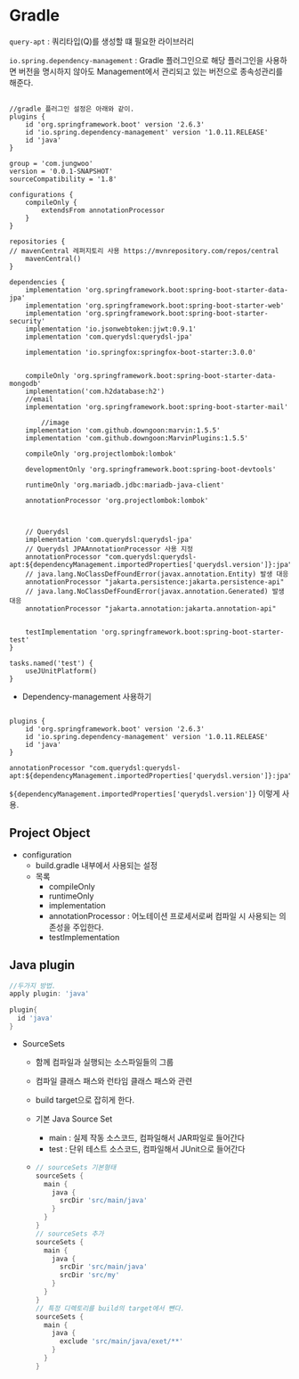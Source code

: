 # Gradle





`query-apt` : 쿼리타입(Q)를 생성할 떄 필요한 라이브러리

`io.spring.dependency-management` : Gradle 플러그인으로 해당 플러그인을 사용하면 버전을 명시하지 않아도 Management에서 관리되고 있는 버전으로 종속성관리를 해준다.



```

//gradle 플러그인 설정은 아래와 같이.
plugins {
    id 'org.springframework.boot' version '2.6.3'
    id 'io.spring.dependency-management' version '1.0.11.RELEASE'
    id 'java'
}

group = 'com.jungwoo'
version = '0.0.1-SNAPSHOT'
sourceCompatibility = '1.8'

configurations {
    compileOnly {
        extendsFrom annotationProcessor
    }
}

repositories {
// mavenCentral 레퍼지토리 사용 https://mvnrepository.com/repos/central
    mavenCentral()
}

dependencies {
    implementation 'org.springframework.boot:spring-boot-starter-data-jpa'
    implementation 'org.springframework.boot:spring-boot-starter-web'
    implementation 'org.springframework.boot:spring-boot-starter-security'
    implementation 'io.jsonwebtoken:jjwt:0.9.1'
    implementation 'com.querydsl:querydsl-jpa'

    implementation 'io.springfox:springfox-boot-starter:3.0.0'


    compileOnly 'org.springframework.boot:spring-boot-starter-data-mongodb'
    implementation('com.h2database:h2')
    //email
    implementation 'org.springframework.boot:spring-boot-starter-mail'

		//image
    implementation 'com.github.downgoon:marvin:1.5.5'
    implementation 'com.github.downgoon:MarvinPlugins:1.5.5'

    compileOnly 'org.projectlombok:lombok'

    developmentOnly 'org.springframework.boot:spring-boot-devtools'

    runtimeOnly 'org.mariadb.jdbc:mariadb-java-client'

    annotationProcessor 'org.projectlombok:lombok'



    // Querydsl
    implementation 'com.querydsl:querydsl-jpa'
    // Querydsl JPAAnnotationProcessor 사용 지정
    annotationProcessor "com.querydsl:querydsl-apt:${dependencyManagement.importedProperties['querydsl.version']}:jpa"
    // java.lang.NoClassDefFoundError(javax.annotation.Entity) 발생 대응
    annotationProcessor "jakarta.persistence:jakarta.persistence-api"
    // java.lang.NoClassDefFoundError(javax.annotation.Generated) 발생 대응
    annotationProcessor "jakarta.annotation:jakarta.annotation-api"


    testImplementation 'org.springframework.boot:spring-boot-starter-test'
}

tasks.named('test') {
    useJUnitPlatform()
}

```





- Dependency-management 사용하기

```

plugins {
    id 'org.springframework.boot' version '2.6.3'
    id 'io.spring.dependency-management' version '1.0.11.RELEASE'
    id 'java'
}

annotationProcessor "com.querydsl:querydsl-apt:${dependencyManagement.importedProperties['querydsl.version']}:jpa"
```

`${dependencyManagement.importedProperties['querydsl.version']}` 이렇게 사용.







## Project Object



- configuration
  - build.gradle 내부에서 사용되는 설정
  - 목록
    - compileOnly
    - runtimeOnly
    - implementation
    - annotationProcessor : 어노테이션 프로세서로써 컴파일 시 사용되는 의존성을 주입한다.
    - testImplementation





## Java plugin

```groovy
//두가지 방법.
apply plugin: 'java'

plugin{
  id 'java'
}
```



- SourceSets

  - 함께 컴파일과 실행되는 소스파일들의 그룹

  - 컴파일 클래스 패스와 런타임 클래스 패스와 관련

  - build target으로 잡히게 한다.

  - 기본 Java Source Set

    - main : 실제 작동 소스코드, 컴파일해서 JAR파일로 들어간다
    - test : 단위 테스트 소스코드, 컴파일해서 JUnit으로 들어간다

  - ```groovy
    // sourceSets 기본형태
    sourceSets {
      main {
        java {
          srcDir 'src/main/java'
        }
      }
    }
    // sourceSets 추가
    sourceSets {
      main {
        java {
          srcDir 'src/main/java'
          srcDir 'src/my'
        }
      }
    }
    // 특정 디렉토리를 build의 target에서 뺀다.
    sourceSets {
      main {
        java {
          exclude 'src/main/java/exet/**'
        }
      }
    }
    ```



